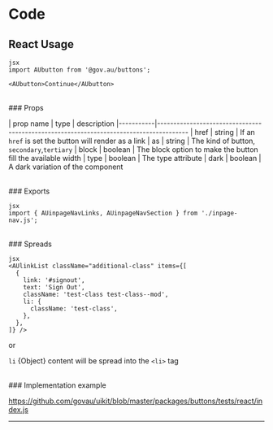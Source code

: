 ---
---

# Code

## React Usage

```
jsx
import AUbutton from '@gov.au/buttons';

<AUbutton>Continue</AUbutton>
```

<br>
### Props

| prop name | type      | description
|-----------|---------------------------------------------------------------------------------------
| href    | string  | If an `href` is set the button will render as a link
| as      | string  | The kind of button, `secondary`,`tertiary`
| block   | boolean | The block option to make the button fill the available width
| type    | boolean | The type attribute
| dark    | boolean | A dark variation of the component

<br>
### Exports

```
jsx
import { AUinpageNavLinks, AUinpageNavSection } from './inpage-nav.js';
```

<br>
### Spreads

```
jsx
<AUlinkList className="additional-class" items={[
  {
    link: '#signout',
    text: 'Sign Out',
    className: 'test-class test-class--mod',
    li: {
      className: 'test-class',
    },
  },
]} />
```

or

`li` {Object} content will be spread into the `<li>` tag

<br>
### Implementation example

https://github.com/govau/uikit/blob/master/packages/buttons/tests/react/index.js

<hr>
